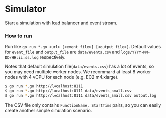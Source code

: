 # Simulator

Start a simulation with load balancer and event stream.


### How to run

Run like `go run *.go <url> [<event_file>] [<output_file>]`.
Default values for `event_file` and `output_file` are `data/events.csv` and `logs/YYYY-MM-DD/HH:ii:ss.log` respectively.

Notes that default simulation file(`data/events.csv`) has a lot of events, so you may need multiple worker nodes.
We recommand at least 8 worker nodes with 4 vCPU for each node (e.g. EC2 m4.xlarge).

```bash
$ go run *.go http://localhost:8111
$ go run *.go http://localhost:8111 data/events_small.csv
$ go run *.go http://localhost:8111 data/events_small.csv output.log
```

The CSV file only contains `FunctionName, StartTime` pairs, so you can easily create another simple simulation scenario.
